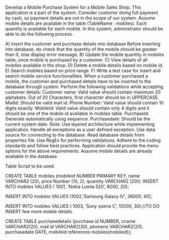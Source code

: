 Develop a Mobile Purchase System for a Mobile Sales Shop. This application is a part of the system. Consider customer doing full payment by cash, so payment details are not in the scope of our system. Assume mobile details are available in the table (TableName : mobiles). Each quantity is available for each mobile. In this system, administrator should be able to do the following process. 

A) Insert the customer and purchase details into database Before inserting into database, do check that the quantity of the mobile should be greater than 0, else display error message. B) Update the mobile quantity in mobiles table, once mobile is purchased by a customer. C) View details of all mobiles available in the shop. D) Delete a mobile details based on mobile id. E) Search mobiles based on price range. F) Write a test case for insert and search mobile service functionalities. When a customer purchased a mobile, the customer and purchased details have to be inserted to the database through system. Perform the following validations while accepting customer details: Customer name: Valid value should contain maximum 20 alphabets. Out of 20 Characters, first character should be in UPPERCASE. MailId: Should be valid mail id. Phone Number: Valid value should contain 10 digits exactly. MobileId: Valid value should contain only 4 digits and it should be one of the mobile id available in mobiles table. PurchaseId: Generate automatically using sequence. Purchasedate: Should be the current system date. Note: Use layered architecture while implementing application. Handle all exceptions as a user defined exception. Use data source for connecting to the database. Read database details from properties file. Use RegEx for performing validations. Adhere to the coding standards and follow best practices. Application should provide the menu options for the above requirements. Assume mobile details are already available in the database.

Table Script to be used:

CREATE TABLE mobiles (mobileid NUMBER PRIMARY KEY, name VARCHAR2 (20), price Number (10, 2), quantity VARCHAR2 (20)); INSERT INTO mobiles VALUES ( 1001, ‘Nokia Lumia 520’, 8000, 20); 

INSERT INTO mobiles VALUES (1002,’Samsung Galaxy IV’, 38000, 40); 

INSERT INTO mobiles VALUES ( 1003, ‘Sony xperia C’, 15000, 30);//TO DO INSERT few more mobile details.

CREATE TABLE purchasedetails (purchase id NUMBER, cname VARCHAR2(20), mail id VARCHAR2(30), phoneno VARCHAR2(20), purchasedate DATE, mobileid references mobiles(mobileid));

